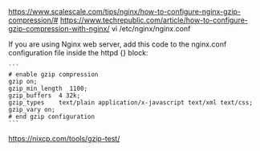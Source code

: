 https://www.scalescale.com/tips/nginx/how-to-configure-nginx-gzip-compression/#
https://www.techrepublic.com/article/how-to-configure-gzip-compression-with-nginx/
vi /etc/nginx/nginx.conf


If you are using Nginx web server, add this code to the nginx.conf configuration file inside the httpd {} block:

    ```
    # enable gzip compression
    gzip on;
    gzip_min_length  1100;
    gzip_buffers  4 32k;
    gzip_types    text/plain application/x-javascript text/xml text/css;
    gzip_vary on;
    # end gzip configuration
    ```


https://nixcp.com/tools/gzip-test/
